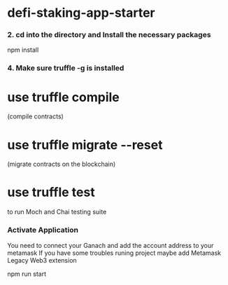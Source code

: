 # defi-staking-app-starter

### 2. cd into the directory and Install the necessary packages

npm install

### 4. Make sure truffle -g is installed

# use truffle compile

(compile contracts)

# use truffle migrate --reset

(migrate contracts on the blockchain)

# use truffle test

to run Moch and Chai testing suite

### Activate Application

You need to connect your Ganach and add the account address to your metamask
If you have some troubles runing project maybe add Metamask Legacy Web3 extension

npm run start
